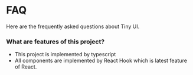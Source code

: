 # FAQ

Here are the frequently asked questions about Tiny UI.

### What are features of this project?

- This project is implemented by typescript
- All components are implemented by React Hook which is latest feature of React. 


